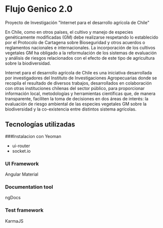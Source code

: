 # Flujo Genico 2.0
Proyecto de Investigación "Internet para el desarrollo agrícola de Chile"

En Chile, como en otros países, el cultivo y manejo de especies genéticamente modificadas (GM) debe realizarse respetando lo establecido por el Protocolo de Cartagena sobre Bioseguridad y otros acuerdos o reglamentos nacionales e internacionales. La incorporación de los cultivos vegetales GM ha obligado a la reformulación de los sistemas de evaluación y análisis de riesgos relacionados con el efecto de este tipo de agricultura sobre la biodiversidad.

Internet para el desarrollo agrícola de Chile es una iniciativa desarrollada por investigadores del Instituto de Investigaciones Agropecuarias donde se recopila el resultado de diversos trabajos, desarrollados en colaboración con otras instituciones chilenas del sector público, para proporcionar información local, metodologías y herramientas científicas que, de manera transparente, faciliten la toma de decisiones en dos áreas de interés: la evaluación de riesgo ambiental de las especies vegetales GM sobre la biodiversidad y la co-existencia entre distintos sistema agrícolas.

## Tecnologías utilizadas
###Instalacion con Yeoman
* ui-router
* socket.io
### UI Framework 
Angular Material
### Documentation tool
ngDocs
### Test framework
KarmaJS
